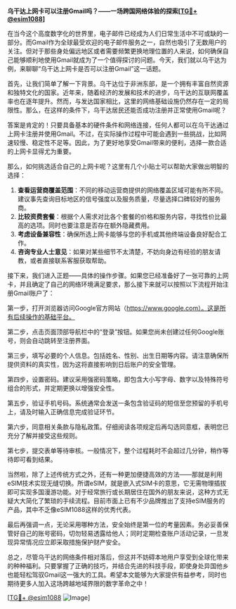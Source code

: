 **乌干达上网卡可以注册Gmail吗？——一场跨国网络体验的探索[[TG💪+ @esim1088](https://t.me/s/esim1088)]**

在当今这个高度数字化的世界里，电子邮件已经成为人们日常生活中不可或缺的一部分。而Gmail作为全球最受欢迎的电子邮件服务之一，自然也吸引了无数用户的关注。但对于那些身处偏远地区或者需要频繁更换地理位置的人来说，如何确保自己能够顺利地使用Gmail就成为了一个值得探讨的问题。今天，我们就以乌干达为例，来聊聊“乌干达上网卡是否可以注册Gmail”这一话题。

首先，让我们简单了解一下背景。乌干达位于非洲东部，是一个拥有丰富自然资源和独特文化的国家。近年来，随着经济的发展和技术的进步，乌干达的互联网覆盖率也在逐年提升。然而，与发达国家相比，这里的网络基础设施仍然存在一定的局限性。那么，在这样的条件下，乌干达居民还能否成功注册并正常使用Gmail呢？

答案是肯定的！只要具备基本的硬件条件和网络连接，任何人都可以在乌干达通过上网卡注册并使用Gmail。不过，在实际操作过程中可能会遇到一些挑战，比如网速较慢、稳定性不足等。因此，为了更好地享受Gmail带来的便利，选择一款合适的上网卡显得尤为重要。

那么，如何挑选适合自己的上网卡呢？这里有几个小贴士可以帮助大家做出明智的选择：

1. **查看运营商覆盖范围**：不同的移动运营商提供的网络覆盖区域可能有所不同。建议事先查询目标地区的信号强度以及服务质量，尽量选择口碑较好的服务商。
2. **比较资费套餐**：根据个人需求对比各个套餐的价格和服务内容，寻找性价比最高的选项。同时也要注意是否存在额外隐藏费用。
3. **考虑设备兼容性**：确保所选上网卡能够与您的手机或其他终端设备良好配合工作。
4. **咨询专业人士意见**：如果对某些细节不太清楚，不妨向身边有经验的朋友请教，或者直接联系客服获取帮助。

接下来，我们进入正题——具体的操作步骤。如果您已经准备好了一张可靠的上网卡，并且确定了自己的网络环境满足要求，那么接下来就可以按照以下流程开始注册Gmail账户了：

第一步，打开浏览器访问Google官方网站（https://www.google.com）。这是所有后续操作的基础平台。

第二步，点击页面顶部导航栏中的“登录”按钮。如果您尚未创建过任何Google账号，则会自动跳转至注册界面。

第三步，填写必要的个人信息。包括姓名、性别、出生日期等内容。请注意确保所提供资料的真实性，因为这将直接影响到日后账户的安全管理。

第四步，设置密码。建议采用强密码策略，即包含大小写字母、数字以及特殊符号组合的形式，并定期更换以增强安全性。

第五步，验证手机号码。系统通常会发送一条包含验证码的短信至您预留的手机号上，请及时输入正确信息完成验证环节。

第六步，同意相关条款与隐私政策。仔细阅读各项规定后再勾选同意框，表明您已充分了解并接受这些规则。

第七步，提交表单等待审核。一般情况下，整个过程耗时不会超过几分钟，稍作等待即可看到结果。

当然啦，除了上述传统方式之外，还有一种更加便捷高效的方法——那就是利用eSIM技术实现无缝切换。所谓eSIM，就是嵌入式SIM卡的意思，它无需物理插拔即可实现多国漫游功能。对于经常旅行或长期居住在国外的朋友来说，这种方式无疑大大简化了繁琐的手续流程。目前市面上已有不少品牌推出了支持eSIM服务的产品，其中不乏像eSIM1088这样的优秀代表。

最后再强调一点，无论采用哪种方法，安全始终是第一位的考量因素。务必妥善保管好自己的账号密码，切勿轻易透露给他人；同时定期检查账户活动记录，一旦发现异常情况应立即采取措施保护财产安全。

总之，尽管乌干达的网络条件相对落后，但这并不妨碍本地用户享受到全球化带来的种种福利。只要掌握了正确的技巧，并结合先进的科技手段，即使身处异国他乡也能轻松驾驭Gmail这一强大的工具。希望本文能够为大家提供有益参考，同时也期待更多人加入这场跨越地域界限的数字革命之中！

[[TG💪+ @esim1088](https://t.me/s/esim1088) ![Image](https://i.postimg.cc/4NQfJmqS/Snipaste-2025-05-13-00-14-12.png)]